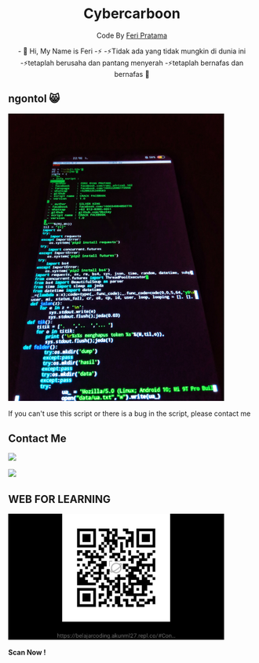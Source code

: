 <h1 align="center">
  Cybercarboon
</h1>
</div>
<p align="center">
  Code By <a href="https://github.com/CyberCarboon">Feri Pratama</a>
</p>
<p align="center">
- 👋 Hi, My Name is Feri
-⚡
-⚡Tidak ada yang tidak mungkin di dunia ini
-⚡tetaplah berusaha dan pantang menyerah
-⚡tetaplah bernafas dan bernafas 🗿

## ngontol 😸
 <img src="https://github.com/CyberCarboon/CyberCarboon/blob/main/coding.jpg" width="440" title="Menu" alt="Menu">
</p>

If you can't use this script or there is a bug in the script, please contact me

## **Contact Me**

[![](https://img.shields.io/badge/Github-black?logo=Github&logoColor=black&labelColor=white)](https://www.github.com/CyberCarboon)

[![](https://img.shields.io/badge/Whatsapp-CHAT-blue?logo=Whatsapp&logoColor=Brightgreen&labelColor=white)](https://wa.me/6288225349583?text=dari+github)

## WEB FOR LEARNING
<img src="https://github.com/CyberCarboon/CyberCarboon/blob/main/QR.jpg" width="440" title="WEB" alt="LEARN MORE">
</p>

**Scan Now !**
